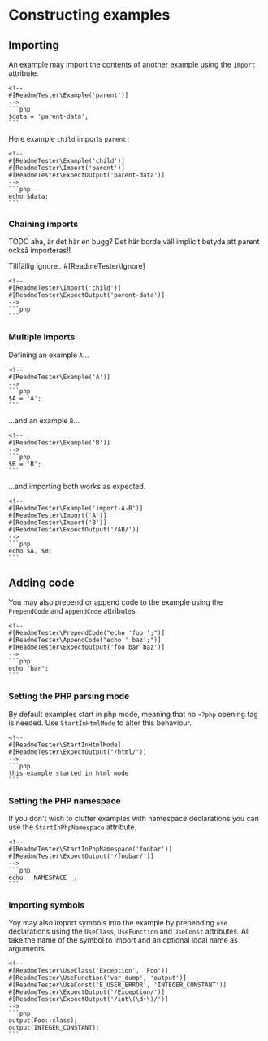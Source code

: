 # Constructing examples

## Importing

An example may import the contents of another example using the `Import`
attribute.

    <!--
    #[ReadmeTester\Example('parent')]
    -->
    ```php
    $data = 'parent-data';
    ```

Here example `child` imports `parent:`

    <!--
    #[ReadmeTester\Example('child')]
    #[ReadmeTester\Import('parent')]
    #[ReadmeTester\ExpectOutput('parent-data')]
    -->
    ```php
    echo $data;
    ```

### Chaining imports

TODO
aha,
är det här en bugg?
Det här borde väll implicit betyda att parent också importeras!!

Tillfällig ignore..
#[ReadmeTester\Ignore]

    <!--
    #[ReadmeTester\Import('child')]
    #[ReadmeTester\ExpectOutput('parent-data')]
    -->
    ```php
    ```

### Multiple imports

Defining an example `A`...

    <!--
    #[ReadmeTester\Example('A')]
    -->
    ```php
    $A = 'A';
    ```

...and an example `B`...

    <!--
    #[ReadmeTester\Example('B')]
    -->
    ```php
    $B = 'B';
    ```

...and importing both works as expected.

    <!--
    #[ReadmeTester\Example('import-A-B')]
    #[ReadmeTester\Import('A')]
    #[ReadmeTester\Import('B')]
    #[ReadmeTester\ExpectOutput('/AB/')]
    -->
    ```php
    echo $A, $B;
    ```

## Adding code

You may also prepend or append code to the example using the `PrependCode` and
`AppendCode` attributes.

    <!--
    #[ReadmeTester\PrependCode("echo 'foo ';")]
    #[ReadmeTester\AppendCode("echo ' baz';")]
    #[ReadmeTester\ExpectOutput('foo bar baz')]
    -->
    ```php
    echo "bar";
    ```

### Setting the PHP parsing mode

By default examples start in php mode, meaning that no `<?php` opening tag is
needed. Use `StartInHtmlMode` to alter this behaviour.

    <!--
    #[ReadmeTester\StartInHtmlMode]
    #[ReadmeTester\ExpectOutput("/html/")]
    -->
    ```php
    this example started in html mode
    ```

### Setting the PHP namespace

If you don't wish to clutter examples with namespace declarations you can use
the `StartInPhpNamespace` attribute.

    <!--
    #[ReadmeTester\StartInPhpNamespace('foobar')]
    #[ReadmeTester\ExpectOutput('/foobar/')]
    -->
    ```php
    echo __NAMESPACE__;
    ```

### Importing symbols

Yoy may also import symbols into the example by prepending `use` declarations
using the `UseClass`, `UseFunction` and `UseConst` attributes. All take
the name of the symbol to import and an optional local name as arguments.

    <!--
    #[ReadmeTester\UseClass('Exception', 'Foo')]
    #[ReadmeTester\UseFunction('var_dump', 'output')]
    #[ReadmeTester\UseConst('E_USER_ERROR', 'INTEGER_CONSTANT')]
    #[ReadmeTester\ExpectOutput('/Exception/')]
    #[ReadmeTester\ExpectOutput('/int\(\d+\)/')]
    -->
    ```php
    output(Foo::class);
    output(INTEGER_CONSTANT);
    ```
